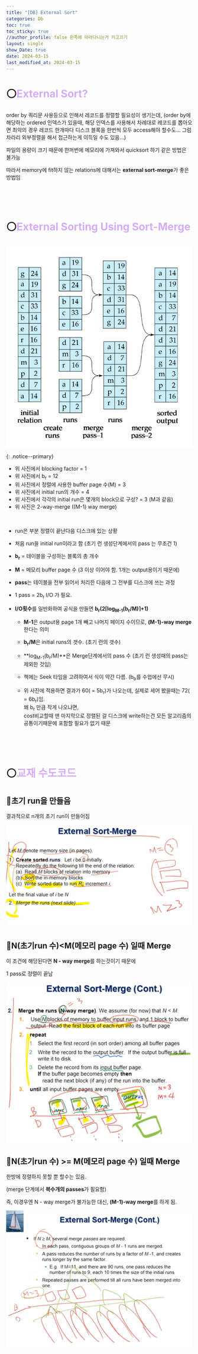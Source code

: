 ```yaml
---
title: "[DB] External Sort"
categories: Db
toc: true
toc_sticky: true
//author_profile: false 왼쪽에 따라다니는거 키고끄기
layout: single
show_Date: true
date: 2024-03-15
last_modified_at: 2024-03-15
---
```


# ⚪<span style="color: #D6ABFA;">External Sort?</span>

order by 쿼리문 사용등으로 인해서 레코드를 정렬할 필요성이 생기는데, (order by에 해당하는 ordered 인덱스가 있을때, 해당 인덱스를 사용해서 차례대로 레코드를 뽑아오면 최악의 경우 레코드 한개마다 디스크 블록을 한번씩 모두 access해야 할수도... 그럼 차라리 외부정렬을 해서 접근하는게 이득일 수도 있음...)

파일의 용량이 크기 때문에 한꺼번에 메모리에 가져와서 quicksort 하기 같은 방법은 불가능

따라서 memory에 fit하지 않는 relations에 대해서는 **external sort-merge**가 좋은 방법임

<br>

<br>

<br>

# ⚪<span style="color: #D6ABFA;">External Sorting Using Sort-Merge</span>

![image-20240422034950327](../../assets/images/2024-03-15-ExternalSort/image-20240422034950327.png)

{: .notice--primary} 

- 위 사진에서 blocking factor = 1
- 위 사진에서 b<sub>r</sub> = 12
- 위 사진에서 정렬에 사용한 buffer page 수(M) = 3 
- 위 사진에서 initial run의 개수 = 4
- 위 사진에서 각각의 initial run은 몇개의 block으로 구성? = 3 (M과 같음)
- 위 사진은 2-way-merge  ((M-1) way merge) 

​    


- run은 부분 정렬이 끝난다음 디스크에 있는 상황

- 처음 run을 initial run이라고 함 (초기 런 생성단계에서의 pass 는 무조건 1)

- **b<sub>r</sub>** = 테이블을 구성하는 블록의 총 개수

- **M** = 메모리 buffer page 수 (3 이상 이어야 함. 1개는 output용이기 때문에)

- **pass**는 테이블을 전부 읽어서 처리한 다음에 그 전부를 디스크에 쓰는 과정

- 1 pass = 2b<sub>r</sub> I/O 가 필요.

- **I/O횟수**를 일반화하여 공식을 만들면 **b<sub>r</sub>(2⌈log<sub>M-1</sub>(b<sub>r</sub>/M)⌉+1)**
  
  - **M-1**은 output용 page 1개 빼고 나머지 페이지 수이므로, **(M-1)-way merge**한다는 의미
  - **b<sub>r</sub>/M**은 initial runs의 갯수. (초기 런의 갯수)
  - **log<sub>M-1</sub>(b<sub>r</sub>/M)**은 Merge단계에서의 pass 수 (초기 런 생성때의 pass는 제외한 것임)
  
  - 책에는 Seek 타임을 고려하여서 식이 약간 다름. (b<sub>b</sub>를 수업에선 무시)
  - 위 사진에 적용하면 결과가 60( = 5b<sub>r</sub>)가 나오는데, 실제로 세어 봤을때는 72( = 6b<sub>r</sub>)임.   
    왜 b<sub>r</sub> 만큼 작게 나오냐면,   
    cost비교할때 맨 마지막으로 정렬된 걸 디스크에 write하는건 모든 알고리즘의 공통이기때문에 포함할 필요가 없기 때문

<br>

<br>

<br>

# ⚪<span style="color: #D6ABFA;">교재 수도코드</span>

## 🔹초기 run을 만들음

결과적으로 n개의 초기 run이 만들어짐

![image-20240422043303553](../../assets/images/2024-03-15-ExternalSort/image-20240422043303553.png)

## 🔹N(초기run 수)<M(메모리 page 수) 일때 Merge

이 조건에 해당된다면  **N - way merge**를 하는것이기 때문에

1 pass로 정렬이 끝남

![image-20240422043201273](../../assets/images/2024-03-15-ExternalSort/image-20240422043201273.png)

## 🔹N(초기run 수) >= M(메모리 page 수) 일때 Merge

한방에 정렬하지 못할 뿐 할수는 있음.

(merge 단계에서 **복수개의 passes**가 필요함)

즉, 이경우엔 N - way merge가 불가능한 대신, **(M-1)-way merge**를 하게 됨.

![image-20240422044331025](../../assets/images/2024-03-15-ExternalSort/image-20240422044331025.png)

